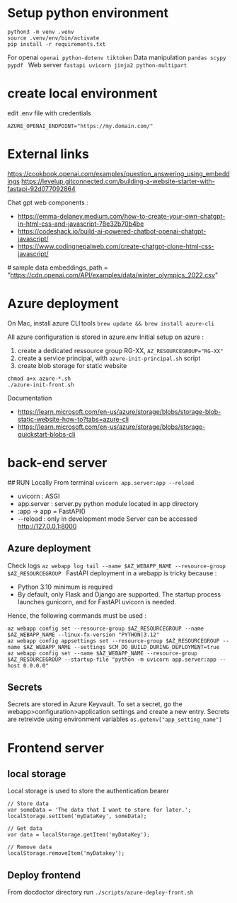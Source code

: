 # Setup python environment
```
python3 -m venv .venv
source .venv/env/bin/activate
pip install -r requirements.txt
```
For openai ```openai python-dotenv tiktoken```
Data manipulation ```pandas scypy pypdf ```
Web server ```fastapi uvicorn jinja2 python-multipart```

# create local environment
edit .env file with credentials
```AZURE_OPENAI_KEY="abcdef"
AZURE_OPENAI_ENDPOINT="https://my.domain.com/"
```

# External links
https://cookbook.openai.com/examples/question_answering_using_embeddings
https://levelup.gitconnected.com/building-a-website-starter-with-fastapi-92d077092864

Chat gpt web components :
- https://emma-delaney.medium.com/how-to-create-your-own-chatgpt-in-html-css-and-javascript-78e32b70b4be
- https://codeshack.io/build-ai-powered-chatbot-openai-chatgpt-javascript/
- https://www.codingnepalweb.com/create-chatgpt-clone-html-css-javascript/

# sample data
embeddings_path = "https://cdn.openai.com/API/examples/data/winter_olympics_2022.csv"

# Azure deployment
On Mac, install azure CLI tools
```brew update && brew install azure-cli```

All azure configuration is stored in azure.env
Initial setup on azure :
1. create a dedicated ressource group RG-XX, ```AZ_RESOURCEGROUP="RG-XX"```
2. create a service principal, with ```azure-init-principal.sh``` script
3. create blob storage for static website 
```
chmod a+x azure-*.sh 
./azure-init-front.sh
```
Documentation 
- https://learn.microsoft.com/en-us/azure/storage/blobs/storage-blob-static-website-how-to?tabs=azure-cli
- https://learn.microsoft.com/en-us/azure/storage/blobs/storage-quickstart-blobs-cli

# back-end server
## RUN Locally
From terminal ```uvicorn app.server:app --reload```
- uvicorn : ASGI 
- app.server : server.py python module located in app directory
- :app -> app = FastAPI()
- --reload : only in development mode
Server can be accessed 
http://127.0.0.1:8000

## Azure deployment
Check logs ```az webapp log tail --name $AZ_WEBAPP_NAME --resource-group $AZ_RESOURCEGROUP ```
FastAPI deployment in a webapp is tricky because :
- Python 3.10 minimum is required
- By default, only Flask and Django are supported. The startup process launches gunicorn, and for FastAPI uvicorn is needed.

Hence, the following commands must be used :
```
az webapp config set --resource-group $AZ_RESOURCEGROUP --name $AZ_WEBAPP_NAME --linux-fx-version "PYTHON|3.12"
az webapp config appsettings set --resource-group $AZ_RESOURCEGROUP --name $AZ_WEBAPP_NAME --settings SCM_DO_BUILD_DURING_DEPLOYMENT=true
az webapp config set --name $AZ_WEBAPP_NAME --resource-group $AZ_RESOURCEGROUP --startup-file "python -m uvicorn app.server:app --host 0.0.0.0"
```

## Secrets
Secrets are stored in Azure Keyvault.
To set a secret, go the webapp>configuration>application settings and create a new entry.
Secrets are retreivde using environment variables ```os.getenv["app_setting_name"]```

# Frontend server
## local storage
Local storage is used to store the authentication bearer
```
// Store data
var someData = 'The data that I want to store for later.';
localStorage.setItem('myDataKey', someData);

// Get data
var data = localStorage.getItem('myDataKey');

// Remove data
localStorage.removeItem('myDatakey');
```

## Deploy frontend
From docdoctor directory run ``` ./scripts/azure-deploy-front.sh ```